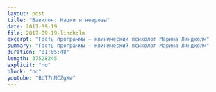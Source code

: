 ```yaml
---
layout: post
title: "Вавилон: Нации и неврозы"
date: 2017-09-19
file: 2017-09-19-lindholm
excerpt: "Гость программы — клинический психолог Марина Линдхолм"
summary: "Гость программы — клинический психолог Марина Линдхолм"
duration: "01:05:48"
length: 37528245
explicit: "no"
block: "no"
youtube: "BbT7nNCZgXw"
---
```



